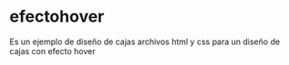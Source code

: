 # efectohover
Es un ejemplo de diseño de cajas
archivos html y css para un diseño de cajas con efecto hover
